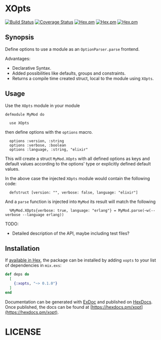 # XOpts

  <!--
DO NOT EDIT THIS FILE
It has been generated from a template by Extractly (https://github.com/RobertDober/extractly.git)
and any changes you make in this file will most likely be lost
-->


[![Build Status](https://travis-ci.org/RobertDober/xopts.svg?branch=master)](https://travis-ci.org/RobertDober/xopts)
[![Coverage Status](https://coveralls.io/repos/github/RobertDober/xopts/badge.svg?branch=master)](https://coveralls.io/github/RobertDober/xopts?branch=master)
[![Hex.pm](https://img.shields.io/hexpm/v/xopts.svg)](https://hex.pm/packages/xopts)
[![Hex.pm](https://img.shields.io/hexpm/dw/xopts.svg)](https://hex.pm/packages/xopts)
[![Hex.pm](https://img.shields.io/hexpm/dt/xopts.svg)](https://hex.pm/packages/xopts)


  ## Synopsis

Define options to use a module as an `OptionParser.parse` frontend.

Advantages:

  - Declarative Syntax.
  - Added possibilities like defaults, groups and constraints.
  - Returns a compile time created struct, local to the module using `XOpts`.


## Usage

Use the `XOpts` module in your module

    defmodule MyMod do

      use XOpts

then define options with the `options` macro.

      options :version, :string
      options :verbose, :boolean
      options :language, :string, "elixir"

This will create a struct `MyMod.XOpts` with all defined options as keys and default values
according to the options' type or explicitly defined default values.

In the above case the injected `XOpts` module would contain the following code:

      defstruct [version: "", verbose: false, language: "elixir"]

And a `parse` function is injected into `MyMod`
its result will match the following

      %MyMod.XOpts{verbose: true, language: "erlang"} = MyMod.parse(~w(--verbose --language erlang))

TODO:

- Detailed description of the API, maybe including test files?


## Installation

If [available in Hex](https://hex.pm/docs/publish), the package can be installed
by adding `xopts` to your list of dependencies in `mix.exs`:

```elixir
def deps do
  [
    {:xopts, "~> 0.1.0"}
  ]
end
```

Documentation can be generated with [ExDoc](https://github.com/elixir-lang/ex_doc)
and published on [HexDocs](https://hexdocs.pm). Once published, the docs can
be found at [https://hexdocs.pm/xopt](https://hexdocs.pm/xopt).


# LICENSE

